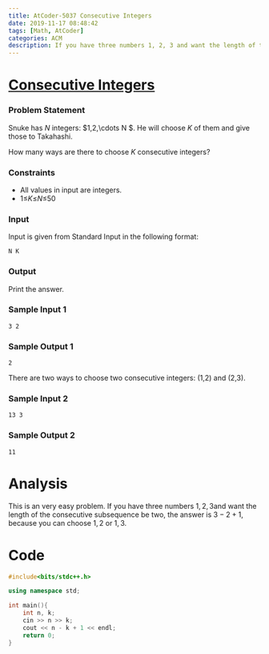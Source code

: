 ```yaml
---
title: AtCoder-5037 Consecutive Integers
date: 2019-11-17 08:48:42
tags: [Math, AtCoder]
categories: ACM
description: If you have three numbers 1, 2, 3 and want the length of the consecutive subsequence be two, the answer is 3-2+1, because you can choose 1, 2 or 1, 3.
---
```


# [Consecutive Integers](https://diverta2019.contest.atcoder.jp/tasks/diverta2019_a?lang=en)

### Problem Statement

Snuke has *N* integers: $1,2,\cdots N $. He will choose *K* of them and give those to Takahashi.

How many ways are there to choose *K* consecutive integers?

### Constraints

- All values in input are integers.
- 1≤*K*≤*N*≤50

### Input

Input is given from Standard Input in the following format:

```
N K
```

### Output

Print the answer.

### Sample Input 1

```
3 2
```

### Sample Output 1

```
2
```

There are two ways to choose two consecutive integers: (1,2) and (2,3).

### Sample Input 2

```
13 3
```

### Sample Output 2

```
11
```

# Analysis

This is an very easy problem. If you have three numbers $1, 2, 3$and want the length of the consecutive subsequence be two, the answer is $3-2 +1$, because you can choose $1, 2$ or $1, 3$.

# Code

```c++
#include<bits/stdc++.h>

using namespace std;

int main(){
	int n, k;
	cin >> n >> k;
	cout << n - k + 1 << endl;
	return 0;
}
```